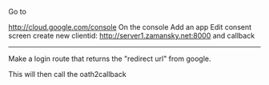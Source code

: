 Go to

http://cloud.google.com/console
On the console
Add an app
Edit consent screen
create new clientid:
http://server1.zamansky.net:8000 and callback

---------------------------------------

Make a login route that returns the "redirect url" from google.

This will then call the oath2callback
